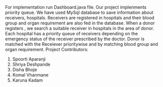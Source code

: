For implementation run Dashboard.java file. Our project implenments priority queue. We have used MySql database to save information about receivers, hospitals. Receivers are registered in hospitals and their blood group and organ requirement are also fed in the database. When a donor registers , we search a suitable receiver in hospitals in the area of donor. Each hospital has a priority queue of receivers depending on the emergency status of the receiver prescribed by the doctor. Donor is matched with the Receiever prioritywise and by matching blood group and organ requirement.
Project Contributors:
1. Spoorti Aparanji
2. Shriya Deshpande
3. Disha Bhoje
4. Komal Vhanmane
5. Karuna Kadam
